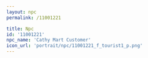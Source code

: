 ```yaml
---
layout: npc
permalink: /11001221

title: Npc
id: '11001221'
npc_name: 'Cathy Mart Customer'
icon_url: 'portrait/npc/11001221_f_tourist1_p.png'
---
```

